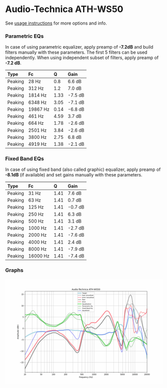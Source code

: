 # Audio-Technica ATH-WS50
See [usage instructions](https://github.com/jaakkopasanen/AutoEq#usage) for more options and info.

### Parametric EQs
In case of using parametric equalizer, apply preamp of **-7.2dB** and build filters manually
with these parameters. The first 5 filters can be used independently.
When using independent subset of filters, apply preamp of **-7.2 dB**.

| Type    | Fc       |    Q | Gain    |
|:--------|:---------|:-----|:--------|
| Peaking | 28 Hz    | 0.8  | 6.6 dB  |
| Peaking | 312 Hz   | 1.2  | 7.0 dB  |
| Peaking | 1814 Hz  | 1.33 | -7.5 dB |
| Peaking | 6348 Hz  | 3.05 | -7.1 dB |
| Peaking | 19867 Hz | 0.14 | -6.8 dB |
| Peaking | 461 Hz   | 4.59 | 3.7 dB  |
| Peaking | 664 Hz   | 1.78 | -2.6 dB |
| Peaking | 2501 Hz  | 3.84 | -2.6 dB |
| Peaking | 3800 Hz  | 2.75 | 6.8 dB  |
| Peaking | 4919 Hz  | 1.38 | -2.1 dB |

### Fixed Band EQs
In case of using fixed band (also called graphic) equalizer, apply preamp of **-8.1dB**
(if available) and set gains manually with these parameters.

| Type    | Fc       |    Q | Gain    |
|:--------|:---------|:-----|:--------|
| Peaking | 31 Hz    | 1.41 | 7.6 dB  |
| Peaking | 63 Hz    | 1.41 | 0.7 dB  |
| Peaking | 125 Hz   | 1.41 | -0.7 dB |
| Peaking | 250 Hz   | 1.41 | 6.3 dB  |
| Peaking | 500 Hz   | 1.41 | 3.1 dB  |
| Peaking | 1000 Hz  | 1.41 | -2.7 dB |
| Peaking | 2000 Hz  | 1.41 | -7.6 dB |
| Peaking | 4000 Hz  | 1.41 | 2.4 dB  |
| Peaking | 8000 Hz  | 1.41 | -7.9 dB |
| Peaking | 16000 Hz | 1.41 | -7.4 dB |

### Graphs
![](./Audio-Technica%20ATH-WS50.png)